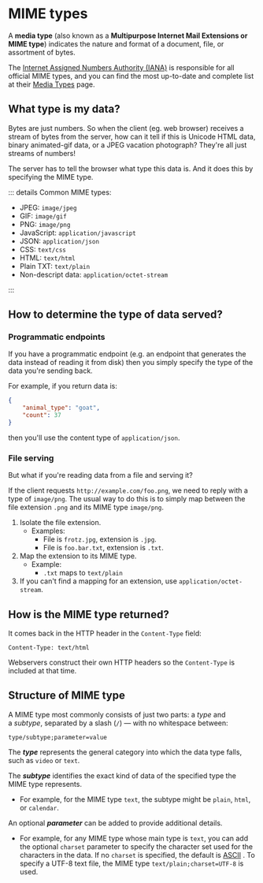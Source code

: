 # MIME types

A **media type** (also known as a **Multipurpose Internet Mail Extensions or MIME type**) indicates the nature and format of a document, file, or assortment of bytes.

The [Internet Assigned Numbers Authority (IANA)](https://www.iana.org/) is responsible for all official MIME types, and you can find the most up-to-date and complete list at their [Media Types](https://www.iana.org/assignments/media-types/media-types.xhtml) page.

## **What type is my data?**

Bytes are just numbers. So when the client (eg. web browser) receives a stream of bytes from the server, how can it tell if this is Unicode HTML data, binary animated-gif data, or a JPEG vacation photograph? They're all just streams of numbers!

The server has to tell the browser what type this data is. And it does this by specifying the MIME type.

::: details Common MIME types:

- JPEG: `image/jpeg`
- GIF: `image/gif`
- PNG: `image/png`
- JavaScript: `application/javascript`
- JSON: `application/json`
- CSS: `text/css`
- HTML: `text/html`
- Plain TXT: `text/plain`
- Non-descript data: `application/octet-stream`

:::

## **How to determine the type of data served?**

### **Programmatic endpoints**

If you have a programmatic endpoint (e.g. an endpoint that generates the data instead of reading it from disk) then you simply specify the type of the data you're sending back.

For example, if you return data is:

```JSON
{
    "animal_type": "goat",
    "count": 37
}
```

then you'll use the content type of `application/json`.

### **File serving**

But what if you're reading data from a file and serving it?

If the client requests `http://example.com/foo.png`, we need to reply with a type of `image/png`. The usual way to do this is to simply map between the file extension `.png` and its MIME type `image/png`.

1. Isolate the file extension.
   - Examples:
     - File is `frotz.jpg`, extension is `.jpg`.
     - File is `foo.bar.txt`, extension is `.txt`.
2. Map the extension to its MIME type.
   - Example:
     - `.txt` maps to `text/plain`
3. If you can't find a mapping for an extension, use `application/octet-stream`.

## **How is the MIME type returned?**

It comes back in the HTTP header in the `Content-Type` field:

```HTTP
Content-Type: text/html
```

Webservers construct their own HTTP headers so the `Content-Type` is included at that time.

## Structure of MIME type

A MIME type most commonly consists of just two parts: a *type* and a *subtype*, separated by a slash (`/`) — with no whitespace between:

```pseudocode
type/subtype;parameter=value
```

The **_type_** represents the general category into which the data type falls, such as `video` or `text`.

The **_subtype_** identifies the exact kind of data of the specified type the MIME type represents.

- For example, for the MIME type `text`, the subtype might be `plain`, `html`, or `calendar`.

An optional **_parameter_** can be added to provide additional details.

- For example, for any MIME type whose main type is `text`, you can add the optional `charset` parameter to specify the character set used for the characters in the data. If no `charset` is specified, the default is [ASCII](https://developer.mozilla.org/en-US/docs/Glossary/ASCII) . To specify a UTF-8 text file, the MIME type `text/plain;charset=UTF-8` is used.
